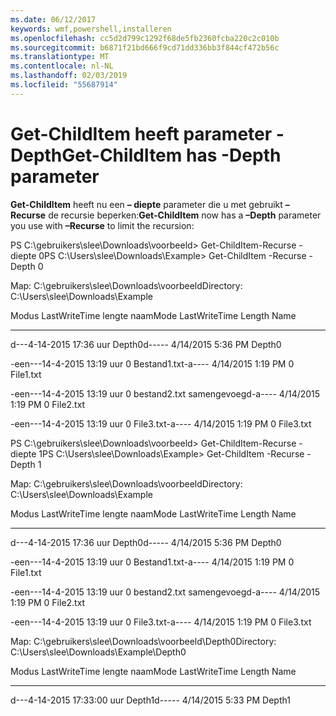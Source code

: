 ```yaml
---
ms.date: 06/12/2017
keywords: wmf,powershell,installeren
ms.openlocfilehash: cc5d2d799c1292f68de5fb2360fcba220c2c010b
ms.sourcegitcommit: b6871f21bd666f9cd71dd336bb3f844cf472b56c
ms.translationtype: MT
ms.contentlocale: nl-NL
ms.lasthandoff: 02/03/2019
ms.locfileid: "55687914"
---
```

# <a name="get-childitem-has--depth-parameter"></a><span data-ttu-id="bff28-102">Get-ChildItem heeft parameter - Depth</span><span class="sxs-lookup"><span data-stu-id="bff28-102">Get-ChildItem has -Depth parameter</span></span>
<span data-ttu-id="bff28-103">**Get-ChildItem** heeft nu een **– diepte** parameter die u met gebruikt **– Recurse** de recursie beperken:</span><span class="sxs-lookup"><span data-stu-id="bff28-103">**Get-ChildItem** now has a **–Depth** parameter you use with **–Recurse** to limit the recursion:</span></span>

<span data-ttu-id="bff28-104">PS C:\\gebruikers\\slee\\Downloads\\voorbeeld&gt; Get-ChildItem-Recurse - diepte 0</span><span class="sxs-lookup"><span data-stu-id="bff28-104">PS C:\\Users\\slee\\Downloads\\Example&gt; Get-ChildItem -Recurse -Depth 0</span></span>

<span data-ttu-id="bff28-105">Map: C:\\gebruikers\\slee\\Downloads\\voorbeeld</span><span class="sxs-lookup"><span data-stu-id="bff28-105">Directory: C:\\Users\\slee\\Downloads\\Example</span></span>

<span data-ttu-id="bff28-106">Modus LastWriteTime lengte naam</span><span class="sxs-lookup"><span data-stu-id="bff28-106">Mode LastWriteTime Length Name</span></span>

---- ------------- ------ ----

<span data-ttu-id="bff28-107">d---4-14-2015 17:36 uur Depth0</span><span class="sxs-lookup"><span data-stu-id="bff28-107">d----- 4/14/2015 5:36 PM Depth0</span></span>

<span data-ttu-id="bff28-108">-een---14-4-2015 13:19 uur 0 Bestand1.txt</span><span class="sxs-lookup"><span data-stu-id="bff28-108">-a---- 4/14/2015 1:19 PM 0 File1.txt</span></span>

<span data-ttu-id="bff28-109">-een---14-4-2015 13:19 uur 0 bestand2.txt samengevoegd</span><span class="sxs-lookup"><span data-stu-id="bff28-109">-a---- 4/14/2015 1:19 PM 0 File2.txt</span></span>

<span data-ttu-id="bff28-110">-een---14-4-2015 13:19 uur 0 File3.txt</span><span class="sxs-lookup"><span data-stu-id="bff28-110">-a---- 4/14/2015 1:19 PM 0 File3.txt</span></span>

<span data-ttu-id="bff28-111">PS C:\\gebruikers\\slee\\Downloads\\voorbeeld&gt; Get-ChildItem-Recurse - diepte 1</span><span class="sxs-lookup"><span data-stu-id="bff28-111">PS C:\\Users\\slee\\Downloads\\Example&gt; Get-ChildItem -Recurse -Depth 1</span></span>

<span data-ttu-id="bff28-112">Map: C:\\gebruikers\\slee\\Downloads\\voorbeeld</span><span class="sxs-lookup"><span data-stu-id="bff28-112">Directory: C:\\Users\\slee\\Downloads\\Example</span></span>

<span data-ttu-id="bff28-113">Modus LastWriteTime lengte naam</span><span class="sxs-lookup"><span data-stu-id="bff28-113">Mode LastWriteTime Length Name</span></span>

---- ------------- ------ ----

<span data-ttu-id="bff28-114">d---4-14-2015 17:36 uur Depth0</span><span class="sxs-lookup"><span data-stu-id="bff28-114">d----- 4/14/2015 5:36 PM Depth0</span></span>

<span data-ttu-id="bff28-115">-een---14-4-2015 13:19 uur 0 Bestand1.txt</span><span class="sxs-lookup"><span data-stu-id="bff28-115">-a---- 4/14/2015 1:19 PM 0 File1.txt</span></span>

<span data-ttu-id="bff28-116">-een---14-4-2015 13:19 uur 0 bestand2.txt samengevoegd</span><span class="sxs-lookup"><span data-stu-id="bff28-116">-a---- 4/14/2015 1:19 PM 0 File2.txt</span></span>

<span data-ttu-id="bff28-117">-een---14-4-2015 13:19 uur 0 File3.txt</span><span class="sxs-lookup"><span data-stu-id="bff28-117">-a---- 4/14/2015 1:19 PM 0 File3.txt</span></span>

<span data-ttu-id="bff28-118">Map: C:\\gebruikers\\slee\\Downloads\\voorbeeld\\Depth0</span><span class="sxs-lookup"><span data-stu-id="bff28-118">Directory: C:\\Users\\slee\\Downloads\\Example\\Depth0</span></span>

<span data-ttu-id="bff28-119">Modus LastWriteTime lengte naam</span><span class="sxs-lookup"><span data-stu-id="bff28-119">Mode LastWriteTime Length Name</span></span>

---- ------------- ------ ----

<span data-ttu-id="bff28-120">d---4-14-2015 17:33:00 uur Depth1</span><span class="sxs-lookup"><span data-stu-id="bff28-120">d----- 4/14/2015 5:33 PM Depth1</span></span>
